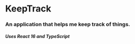# KeepTrack
 ### An application that helps me keep track of things.

 ##### Uses React 16 and TypeScript
